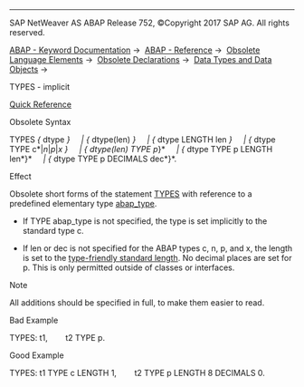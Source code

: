   

* * *

SAP NetWeaver AS ABAP Release 752, ©Copyright 2017 SAP AG. All rights reserved.

[ABAP - Keyword Documentation](https://help.sap.com/doc/abapdocu_752_index_htm/7.52/en-US/abenabap.htm) →  [ABAP - Reference](https://help.sap.com/doc/abapdocu_752_index_htm/7.52/en-US/abenabap_reference.htm) →  [Obsolete Language Elements](https://help.sap.com/doc/abapdocu_752_index_htm/7.52/en-US/abenabap_obsolete.htm) →  [Obsolete Declarations](https://help.sap.com/doc/abapdocu_752_index_htm/7.52/en-US/abenobsolete_declarations.htm) →  [Data Types and Data Objects](https://help.sap.com/doc/abapdocu_752_index_htm/7.52/en-US/abentypes_data_obsolete.htm) → 

TYPES - implicit

[Quick Reference](https://help.sap.com/doc/abapdocu_752_index_htm/7.52/en-US/abaptypes_shortref.htm)

Obsolete Syntax

TYPES *{* dtype *}*
    *|* *{* dtype(len) *}*
    *|* *{* dtype LENGTH len *}*
    *|* *{* dtype TYPE c*|*n*|*p*|*x *}*
    *|* *{* dtype(len) TYPE p*}*
    *|* *{* dtype TYPE p LENGTH len*}*
    *|* *{* dtype TYPE p DECIMALS dec*}*.

Effect

Obsolete short forms of the statement [TYPES](https://help.sap.com/doc/abapdocu_752_index_htm/7.52/en-US/abaptypes.htm) with reference to a predefined elementary type [abap\_type](https://help.sap.com/doc/abapdocu_752_index_htm/7.52/en-US/abaptypes_simple.htm).

-   If TYPE abap\_type is not specified, the type is set implicitly to the standard type c.
    
-   If len or dec is not specified for the ABAP types c, n, p, and x, the length is set to the [type-friendly standard length](https://help.sap.com/doc/abapdocu_752_index_htm/7.52/en-US/abenbuilt_in_types_complete.htm). No decimal places are set for p. This is only permitted outside of classes or interfaces.
    

Note

All additions should be specified in full, to make them easier to read.

Bad Example

TYPES: t1,
       t2 TYPE p.

Good Example

TYPES: t1 TYPE c LENGTH 1,
       t2 TYPE p LENGTH 8 DECIMALS 0.